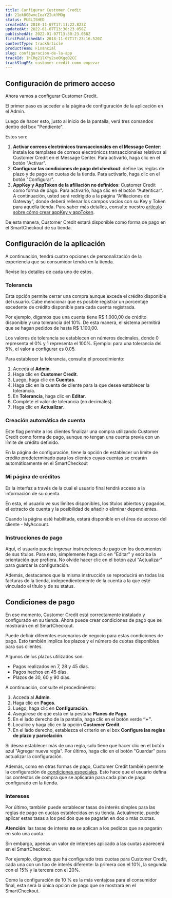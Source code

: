 ```yaml
---
title: Configurar Customer Credit
id: 21ok0GBwmcIeaY2IukYMOg
status: PUBLISHED
createdAt: 2018-11-07T17:11:22.823Z
updatedAt: 2022-01-07T13:30:23.058Z
publishedAt: 2022-01-07T13:30:23.058Z
firstPublishedAt: 2018-11-07T17:23:16.520Z
contentType: trackArticle
productTeam: Financial
slug: configuracion-de-la-app
trackId: 1hCRg21lXYy2seOKgqQ2CC
trackSlugES: customer-credit-como-empezar
---
```


## Configuración de primero acceso

Ahora vamos a configurar Customer Credit. 

El primer paso es acceder a la página de configuración de la aplicación en el Admin. 

Luego de hacer esto, justo al inicio de la pantalla, verá tres comandos dentro del box "Pendiente".

Estos son: 

1. __Activar correos electrónicos transaccionales en el Message Center__: instala los templates de correos electrónicos transaccionales relativos al Customer Credit en el Message Center. Para activarlo, haga clic en el botón "Activar".
2. __Configurar las condiciones de pago del checkout__: define las reglas de plazo y de pago en cuotas de la tienda. Para activarlo, haga clic en el botón "Configurar".
3. __AppKey y AppToken de la afiliación no definidos__: Customer Credit como forma de pago. Para activarlo, haga clic en el botón “Autenticar”. A continuación, usted será redirigido a la página “Afiliaciones de Gateway”, donde deberá rellenar los campos vacíos con su Key y Token para aquella tienda. Para saber más detalles, consulte nuestro [artículo sobre cómo crear appKey y appToken](https://help.vtex.com/es/tutorial/creating-appkeys-and-apptokens-to-authenticate-integrations--43tQeyQJgAKGEuCqQKAOI2 "artículo sobre cómo crear appKey y appToken"). 

De esta manera, Customer Credit estará disponible como forma de pago en el SmartCheckout de su tienda.

## Configuración de la aplicación 

A continuación, tendrá cuatro opciones de personalización de la experiencia que su consumidor tendrá en la tienda. 

Revise los detalles de cada uno de estos.

### Tolerancia

Esta opción permite cerrar una compra aunque exceda el crédito disponible del usuario. Cabe mencionar que es posible registrar un porcentaje excedente de crédito disponible para cada cuenta registrada.

Por ejemplo, digamos que una cuenta tiene R$ 1.000,00 de crédito disponible y una tolerancia del 10%. De esta manera, el sistema permitirá que se hagan pedidos de hasta R$ 1.100,00.

<div class="alert alert-warning">
Los valores de tolerancia se establecen en números decimales, donde 0 representa el 0% y 1 representa el 100%. Ejemplo: para una tolerancia del 5%, el valor a configurar es 0.05.
</div>

Para establecer la tolerancia, consulte el procedimiento: 

1. Acceda al __Admin__.
2. Haga clic en __Customer Credit__.
3. Luego, haga clic en __Cuentas__.
4. Haga clic en la cuenta de cliente para la que desea establecer la tolerancia.
5. En __Tolerancia__, haga clic en __Editar__.
6. Complete el valor de tolerancia (en decimales).
7. Haga clic en __Actualizar__.

### Creación automática de cuenta  
Este flag permite a los clientes finalizar una compra utilizando Customer Credit como forma de pago, aunque no tengan una cuenta previa con un límite de crédito definido. 

En la página de configuración, tiene la opción de establecer un límite de crédito predeterminado para los clientes cuyas cuentas se crearán automáticamente en el SmartCheckout

### Mi página de créditos
Es la interfaz a través de la cual el usuario final tendrá acceso a la información de su cuenta.

En esta, el usuario ve sus límites disponibles, los títulos abiertos y pagados, el extracto de cuenta y la posibilidad de añadir o eliminar dependientes. 

Cuando la página esté habilitada, estará disponible en el área de acceso del cliente - MyAccount.

### Instrucciones de pago  

Aquí, el usuario puede ingresar instrucciones de pago en los documentos de sus títulos. Para esto, simplemente haga clic en "Editar" y escriba la orientación que prefiera. No olvide hacer clic en el botón azul "Actualizar" para guardar la configuración.

Además, destacamos que la misma instrucción se reproducirá en todas las facturas de la tienda, independientemente de la cuenta a la que esté vinculado el título y de su status.

## Condiciones de pago  
En ese momento, Customer Credit está correctamente instalado y configurado en su tienda. Ahora puede crear condiciones de pago que se mostrarán en el  SmartCheckout.

Puede definir diferentes escenarios de negocio para estas condiciones de pago. Esto también implica los plazos y el número de cuotas disponibles para sus clientes. 

Algunos de los plazos utilizados son:

- Pagos realizados en 7, 28 y 45 días.
- Pagos hechos en 45 días. 
- Plazos de 30, 60 y 90 días. 

A continuación, consulte el procedimiento: 

1. Acceda al __Admin__.
2. Haga clic en __Pagos__.
3. Luego, haga clic en __Configuración__.
4. Asegúrese de que está en la pestaña __Planes de Pago__.
5. En el lado derecho de la pantalla, haga clic en el botón verde __“+”__.
6. Localice y haga clic en la opción __Customer Credit__.
7. En el lado derecho, establezca el criterio en el box __Configure las reglas de plazo y parcelación__.

Si desea establecer más de una regla, solo tiene que hacer clic en el botón azul "Agregar nueva regla". Por último, haga clic en el botón "Guardar" para actualizar la configuración.

Además, como en otras formas de pago, Customer Credit también permite la configuración de [condiciones especiales](https://help.vtex.com/es/tutorial/condicoes-especiais?locale=es "condiciones especiales"). Esto hace que el usuario defina los contextos de compra que se aplicarán para cada plan de pago configurado en la tienda.

### Intereses 
Por último, también puede establecer tasas de interés simples para las reglas de pago en cuotas establecidas en su tienda. Actualmente, puede aplicar estas tasas a los pedidos que se pagarán en dos o más cuotas.

<div class="alert alert-warning">
<strong>Atención</strong>: las tasas de interés <strong>no</strong> se aplican a los pedidos que se pagarán en solo una cuota.
</div> 

Sin embargo, apenas un valor de intereses aplicado a las cuotas aparecerá en el SmartCheckout.

Por ejemplo, digamos que ha configurado tres cuotas para Customer Credit, cada una con un tipo de interés diferente: la primera con el 10%, la segunda con el 15% y la tercera con el 20%.

Como la configuración de 10 % es la más ventajosa para el consumidor final, esta será la única opción de pago que se mostrará en el SmartCheckout.
